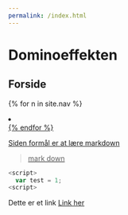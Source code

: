 ```yaml
---
permalink: /index.html
---
```


# Dominoeffekten


## Forside

{% for n in site.nav %}
  <li><a href="{{ n.permalink }}"></li>
{% endfor %}

Siden formål er at lære markdown

> mark down

``` JavaScript
<script>
  var test = 1;
<script>
```

Dette er et link [Link her](google.com)
